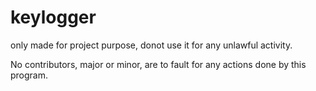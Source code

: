 # keylogger

only made for project purpose, donot use it for any unlawful activity.

No contributors, major or minor, are to fault for any actions done by this program.
